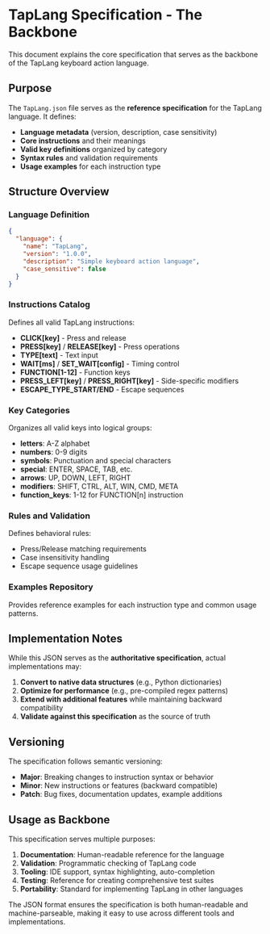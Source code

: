 # TapLang Specification - The Backbone

This document explains the core specification that serves as the backbone of the TapLang keyboard action language.

## Purpose

The `TapLang.json` file serves as the **reference specification** for the TapLang language. It defines:

- **Language metadata** (version, description, case sensitivity)
- **Core instructions** and their meanings
- **Valid key definitions** organized by category
- **Syntax rules** and validation requirements
- **Usage examples** for each instruction type

## Structure Overview

### Language Definition
```json
{
  "language": {
    "name": "TapLang",
    "version": "1.0.0", 
    "description": "Simple keyboard action language",
    "case_sensitive": false
  }
}
```

### Instructions Catalog
Defines all valid TapLang instructions:
- **CLICK[key]** - Press and release
- **PRESS[key]** / **RELEASE[key]** - Press operations
- **TYPE[text]** - Text input
- **WAIT[ms]** / **SET_WAIT[config]** - Timing control
- **FUNCTION[1-12]** - Function keys
- **PRESS_LEFT[key]** / **PRESS_RIGHT[key]** - Side-specific modifiers
- **ESCAPE_TYPE_START/END** - Escape sequences

### Key Categories
Organizes all valid keys into logical groups:
- **letters**: A-Z alphabet
- **numbers**: 0-9 digits  
- **symbols**: Punctuation and special characters
- **special**: ENTER, SPACE, TAB, etc.
- **arrows**: UP, DOWN, LEFT, RIGHT
- **modifiers**: SHIFT, CTRL, ALT, WIN, CMD, META
- **function_keys**: 1-12 for FUNCTION[n] instruction

### Rules and Validation
Defines behavioral rules:
- Press/Release matching requirements
- Case insensitivity handling
- Escape sequence usage guidelines

### Examples Repository
Provides reference examples for each instruction type and common usage patterns.

## Implementation Notes

While this JSON serves as the **authoritative specification**, actual implementations may:

1. **Convert to native data structures** (e.g., Python dictionaries)
2. **Optimize for performance** (e.g., pre-compiled regex patterns)
3. **Extend with additional features** while maintaining backward compatibility
4. **Validate against this specification** as the source of truth

## Versioning

The specification follows semantic versioning:
- **Major**: Breaking changes to instruction syntax or behavior
- **Minor**: New instructions or features (backward compatible)  
- **Patch**: Bug fixes, documentation updates, example additions

## Usage as Backbone

This specification serves multiple purposes:

1. **Documentation**: Human-readable reference for the language
2. **Validation**: Programmatic checking of TapLang code
3. **Tooling**: IDE support, syntax highlighting, auto-completion
4. **Testing**: Reference for creating comprehensive test suites
5. **Portability**: Standard for implementing TapLang in other languages

The JSON format ensures the specification is both human-readable and machine-parseable, making it easy to use across different tools and implementations.